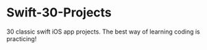 # Swift-30-Projects
30 classic swift iOS app projects. The best way of learning coding is practicing!
